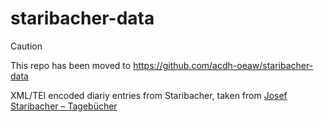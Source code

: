 # staribacher-data
> [!CAUTION]
> This repo has been moved to https://github.com/acdh-oeaw/staribacher-data

XML/TEI encoded diariy entries from Staribacher, taken from [Josef Staribacher – Tagebücher](https://staribacher.acdh.oeaw.ac.at/)
